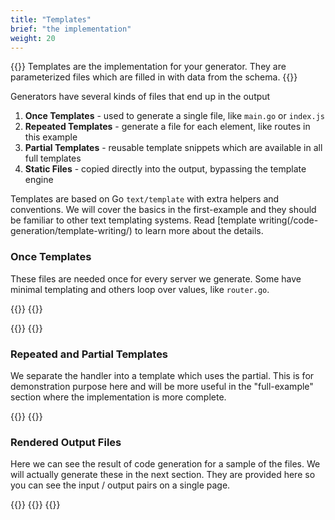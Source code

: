 ```yaml
---
title: "Templates"
brief: "the implementation"
weight: 20
---
```


{{<lead>}}
Templates are the implementation for your generator.
They are parameterized files which are filled in
with data from the schema.
{{</lead>}}


Generators have several kinds of files that end up in the output

1. __Once Templates__ - used to generate a single file, like `main.go` or `index.js`
2. __Repeated Templates__ - generate a file for each element, like routes in this example
3. __Partial Templates__ - reusable template snippets which are available in all full templates
3. __Static Files__ - copied directly into the output, bypassing the template engine

Templates are based on Go `text/template` with extra helpers and conventions.
We will cover the basics in the first-example and they should be familiar to other text templating systems.
Read [template writing(/code-generation/template-writing/) to learn more about the details.

### Once Templates

These files are needed once for every server we generate.
Some have minimal templating and others loop over values, like `router.go`.

{{<codePane lang="text" title="templates/go.mod" file="code/first-example/simple-server/templates/go.mod" collapse="true">}}
{{<codePane lang="go" title="templates/server.go" file="code/first-example/simple-server/templates/server.go">}}

{{<codePane lang="go" title="templates/router.go" file="code/first-example/simple-server/templates/router.go">}}
{{<codePane lang="go" title="templates/middleware.go" file="code/first-example/simple-server/templates/middleware.go">}}

### Repeated and Partial Templates

We separate the handler into a template which uses the partial.
This is for demonstration purpose here and will be more useful
in the "full-example" section where the implementation is more complete.

{{<codePane lang="go" title="templates/route.go" file="code/first-example/simple-server/templates/route.go">}}
{{<codePane lang="go" title="partials/handler.go" file="code/first-example/simple-server/partials/handler.go">}}

### Rendered Output Files

Here we can see the result of code generation for a sample of the files.
We will actually generate these in the next section.
They are provided here so you can see the input / output pairs on a single page.

{{<codePane lang="go" title="output/middleware.go" file="code/first-example/simple-server/output/middleware.go">}}
{{<codePane lang="go" title="output/router.go" file="code/first-example/simple-server/output/router.go">}}
{{<codePane lang="go" title="output/routes/Hello.go" file="code/first-example/simple-server/output/routes/Hello.go">}}

